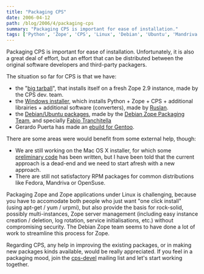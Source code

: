 ```yaml
---
title: "Packaging CPS"
date: 2006-04-12
path: /blog/2006/4/packaging-cps
summary: "Packaging CPS is important for ease of installation."
tags: ['Python', 'Zope', 'CPS', 'Linux', 'Debian', 'Ubuntu', 'Mandriva']
---
```


<p>
Packaging CPS is important for ease of installation. Unfortunately, it is also a great deal of effort, but an effort that can be distributed between the original software developers and third-party packagers.
</p><p>
The situation so far for CPS is that we have:
</p><ul><li>
the "<a href="http://www.cps-project.org/sections/downloads/.cps_download?url=/static/src/CPS-3.4.0-1.tar.gz">big tarball</a>", that installs itself on a fresh Zope 2.9 instance, made by the CPS dev. team.
</li>

<li>
the <a href="http://www.cps-project.org/sections/downloads/.cps_download?url=/static/windows/CPS-3.4.0-3.exe">Windows installer</a>, which installs Python + Zope + CPS + additional librairies + additional software (converters), made by <a href="/sections/blogs/ruslan_spivak">Ruslan</a>.
</li>

<li>
the <a href="http://packages.qa.debian.org/z/zope-cps.html">Debian/Ubuntu packages</a>, made by the <a href="http://qa.debian.org/developer.php?package=zope-cps">Debian Zope Packaging Team</a>, and specially <a href="http://www.kobold.it/">Fabio Tranchitella</a> 
</li>

<li>
Gerardo Puerta has made an <a href="http://bugs.gentoo.org/show_bug.cgi?id=127395">ebuild for Gentoo</a>.
</li>

</ul><p>
There are some areas were would benefit from some external help, though:
</p><ul><li>
We are still working on the Mac OS X installer, for which some <a href="http://svn.nuxeo.org/trac/pub/browser/CPS3/trunk/Installers/MacOSX/">preliminary code</a> has been written, but I have been told that the current approach is a dead-end and we need to start afresh with a new approach.
</li>

<li>
There are still not satisfactory RPM packages for common distributions like Fedora, Mandriva or OpenSuse.
</li>

</ul><p>
Packaging Zope and Zope applications under Linux is challenging, because you have to accomodate both people who just want "one click install" (using apt-get / yum / urpmi), but also provide the basis for rock-solid, possibly multi-instances, Zope server management (including easy instance creation / deletion, log rotation, service initialisations, etc.) without compromising security. The Debian Zope team seems to have done a lot of work to streamline this process for Zope.
</p><p>
Regarding CPS, any help in improving the existing packages, or in making new packages kinds available, would be really appreciated. If you feel in a packaging mood, join the <a href="">cps-devel</a> mailing list and let's start working together.
</p> 

